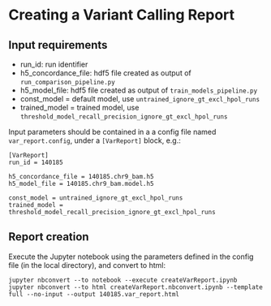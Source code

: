 # Creating a Variant Calling Report

## Input requirements

- run_id: run identifier
- h5_concordance_file: hdf5 file created as output of `run_comparison_pipeline.py`
- h5_model_file: hdf5 file created as output of `train_models_pipeline.py`
- const_model = default model, use `untrained_ignore_gt_excl_hpol_runs`
- trained_model = trained model, use `threshold_model_recall_precision_ignore_gt_excl_hpol_runs`

Input parameters should be contained in a a config file named `var_report.config`, under a `[VarReport]` block, e.g.:

```
[VarReport]
run_id = 140185

h5_concordance_file = 140185.chr9_bam.h5
h5_model_file = 140185.chr9_bam.model.h5

const_model = untrained_ignore_gt_excl_hpol_runs
trained_model = threshold_model_recall_precision_ignore_gt_excl_hpol_runs
```

## Report creation

Execute the Jupyter notebook using the parameters defined in the config file (in the local directory), and convert to html:

```
jupyter nbconvert --to notebook --execute createVarReport.ipynb
jupyter nbconvert --to html createVarReport.nbconvert.ipynb --template full --no-input --output 140185.var_report.html
```